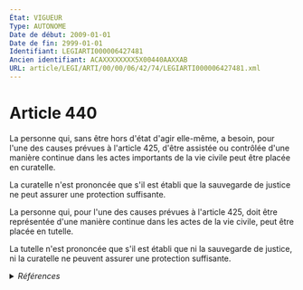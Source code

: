 ```yaml
---
État: VIGUEUR
Type: AUTONOME
Date de début: 2009-01-01
Date de fin: 2999-01-01
Identifiant: LEGIARTI000006427481
Ancien identifiant: ACAXXXXXXXX5X00440AAXXAB
URL: article/LEGI/ARTI/00/00/06/42/74/LEGIARTI000006427481.xml
---
```


<h1>Article 440</h1>

La personne qui, sans être hors d'état d'agir elle-même, a besoin, pour l'une
des causes prévues à l'article 425, d'être assistée ou contrôlée d'une manière
continue dans les actes importants de la vie civile peut être placée en
curatelle.<br />

La curatelle n'est prononcée que s'il est établi que la sauvegarde de justice ne
peut assurer une protection suffisante.<br />

La personne qui, pour l'une des causes prévues à l'article 425, doit être
représentée d'une manière continue dans les actes de la vie civile, peut être
placée en tutelle.<br />

La tutelle n'est prononcée que s'il est établi que ni la sauvegarde de justice,
ni la curatelle ne peuvent assurer une protection suffisante.


<details>
  <summary><em>Références</em></summary>

  <h2>Articles faisant référence à l'article</h2>
  
  <ul>
    <li>
      <a href="https://legal.tricoteuses.fr//redirection/LEGIARTI000006284898?vers=git&vers=legifrance">LOI n° 2007-308 du 5 mars 2007 portant réforme de la protection juridique des majeurs - article 7 ENTIEREMENT_MODIF</a> MODIFICATION cible
    </li>
    <li>
      <a href="https://legal.tricoteuses.fr//redirection/LEGIARTI000006427435?vers=git&vers=legifrance">Code civil - article 425 AUTONOME VIGUEUR, en vigueur depuis le 2009-01-01</a> CITATION cible
    </li>
    <li>
      <a href="https://legal.tricoteuses.fr//redirection/LEGIARTI000006427434?vers=git&vers=legifrance">Code civil - article 425 AUTONOME MODIFIE, en vigueur du 1965-06-15 au 2009-01-01</a> CITATION cible
    </li>
  </ul>
  
  <h2>Références faites par l'article</h2>
  
  <ul>
    <li>
      1995-05-06 CITATION cible <a href="https://legal.tricoteuses.fr//redirection/LEGIARTI000024774470?vers=git&vers=legifrance">Décret n°95-589 du 6 mai 1995 relatif à l'application du décret du 18 avril 1939 fixant le régime des matériels de guerre, armes et munitions - article 5-3 AUTONOME ABROGE, en vigueur du 2011-11-11 au 2013-09-06</a>
    </li>
    <li>
      1995-05-06 CITATION cible <a href="https://legal.tricoteuses.fr//redirection/LEGIARTI000024777306?vers=git&vers=legifrance">Décret n°95-589 du 6 mai 1995 relatif à l'application du décret du 18 avril 1939 fixant le régime des matériels de guerre, armes et munitions - article 71-2 AUTONOME ABROGE, en vigueur du 2011-11-11 au 2013-09-06</a>
    </li>
    <li>
      1995-05-06 CITATION cible <a href="https://legal.tricoteuses.fr//redirection/LEGIARTI000026219616?vers=git&vers=legifrance">Décret n°95-589 du 6 mai 1995 relatif à l'application du décret du 18 avril 1939 fixant le régime des matériels de guerre, armes et munitions - article 9 AUTONOME ABROGE, en vigueur du 2012-07-23 au 2013-09-06</a>
    </li>
    <li>
      2007-03-05 MODIFICATION source <a href="https://legal.tricoteuses.fr//redirection/LEGIARTI000006284898?vers=git&vers=legifrance">LOI n° 2007-308 du 5 mars 2007 portant réforme de la protection juridique des majeurs - article 7 ENTIEREMENT_MODIF</a>
    </li>
    <li>
      2009-04-21 CITATION cible <a href="https://legal.tricoteuses.fr//redirection/LEGIARTI000024777351?vers=git&vers=legifrance">Décret n° 2009-450 du 21 avril 2009 fixant le régime des matériels de guerre, armes et munitions en Polynésie française - article 26 AUTONOME ABROGE, en vigueur du 2011-11-11 au 2015-04-02</a>
    </li>
    <li>
      2009-04-21 CITATION cible <a href="https://legal.tricoteuses.fr//redirection/LEGIARTI000024774720?vers=git&vers=legifrance">Décret n° 2009-450 du 21 avril 2009 fixant le régime des matériels de guerre, armes et munitions en Polynésie française - article 5-3 AUTONOME ABROGE, en vigueur du 2011-11-11 au 2015-04-02</a>
    </li>
    <li>
      2009-04-21 CITATION cible <a href="https://legal.tricoteuses.fr//redirection/LEGIARTI000024777348?vers=git&vers=legifrance">Décret n° 2009-450 du 21 avril 2009 fixant le régime des matériels de guerre, armes et munitions en Polynésie française - article 87 AUTONOME ABROGE, en vigueur du 2011-11-11 au 2015-04-02</a>
    </li>
    <li>
      2009-04-21 CITATION cible <a href="https://legal.tricoteuses.fr//redirection/LEGIARTI000024777388?vers=git&vers=legifrance">Décret n° 2009-451 du 21 avril 2009 fixant le régime des matériels de guerre, armes et munitions en Nouvelle-Calédonie - article 26 AUTONOME ABROGE, en vigueur du 2011-11-11 au 2015-04-02</a>
    </li>
    <li>
      2009-04-21 CITATION cible <a href="https://legal.tricoteuses.fr//redirection/LEGIARTI000024774904?vers=git&vers=legifrance">Décret n° 2009-451 du 21 avril 2009 fixant le régime des matériels de guerre, armes et munitions en Nouvelle-Calédonie - article 5-3 AUTONOME ABROGE, en vigueur du 2011-11-11 au 2015-04-02</a>
    </li>
    <li>
      2009-04-21 CITATION cible <a href="https://legal.tricoteuses.fr//redirection/LEGIARTI000024777385?vers=git&vers=legifrance">Décret n° 2009-451 du 21 avril 2009 fixant le régime des matériels de guerre, armes et munitions en Nouvelle-Calédonie - article 87 AUTONOME ABROGE, en vigueur du 2011-11-11 au 2015-04-02</a>
    </li>
    <li>
      2013-07-30 CITATION cible <a href="https://legal.tricoteuses.fr//redirection/LEGIARTI000029669621?vers=git&vers=legifrance">Décret n° 2013-700 du 30 juillet 2013 portant application de la loi n° 2012-304 du 6 mars 2012 relative à l'établissement d'un contrôle des armes moderne, simplifié et préventif - article 75 AUTONOME ABROGE, en vigueur du 2014-12-01 au 2017-05-11</a>
    </li>
    <li>
      2017-05-09 CITATION cible <a href="https://legal.tricoteuses.fr//redirection/LEGIARTI000034662596?vers=git&vers=legifrance">Décret n° 2017-909 du 9 mai 2017 relatif au contrôle de la circulation des armes et des matériels de guerre - article 11 ENTIEREMENT_MODIF</a>
    </li>
    <li>
      2017-05-09 CITATION cible <a href="https://legal.tricoteuses.fr//redirection/LEGIARTI000034662577?vers=git&vers=legifrance">Décret n° 2017-909 du 9 mai 2017 relatif au contrôle de la circulation des armes et des matériels de guerre - article 5 ENTIEREMENT_MODIF</a>
    </li>
    <li>
      2022-07-19 CITATION cible <a href="https://legal.tricoteuses.fr//redirection/LEGIARTI000046062323?vers=git&vers=legifrance">Décret n° 2022-1014 du 19 juillet 2022 relatif au Registre national des entreprises et portant adaptation d'autres registres d'entreprises - article 4 ENTIEREMENT_MODIF</a>
    </li>
    <li>
      2999-01-01 CITATION source <a href="https://legal.tricoteuses.fr//redirection/LEGIARTI000006427434?vers=git&vers=legifrance">Code civil - article 425 AUTONOME MODIFIE, en vigueur du 1965-06-15 au 2009-01-01</a>
    </li>
    <li>
      2999-01-01 CITATION cible <a href="https://legal.tricoteuses.fr//redirection/LEGIARTI000046073729?vers=git&vers=legifrance">Code de commerce - article R123-248 AUTONOME VIGUEUR, en vigueur depuis le 2023-01-01</a>
    </li>
    <li>
      2999-01-01 CITATION cible <a href="https://legal.tricoteuses.fr//redirection/LEGIARTI000046073690?vers=git&vers=legifrance">Code de commerce - article R123-264 AUTONOME VIGUEUR, en vigueur depuis le 2023-01-01</a>
    </li>
    <li>
      2999-01-01 CITATION cible <a href="https://legal.tricoteuses.fr//redirection/LEGIARTI000047631748?vers=git&vers=legifrance">Code de commerce - article R123-69 AUTONOME VIGUEUR, en vigueur depuis le 2023-06-04</a>
    </li>
    <li>
      2999-01-01 CITATION cible <a href="https://legal.tricoteuses.fr//redirection/LEGIARTI000020055535?vers=git&vers=legifrance">Code de commerce - article R123-46 AUTONOME MODIFIE, en vigueur du 2009-01-01 au 2011-01-01</a>
    </li>
    <li>
      2999-01-01 CITATION cible <a href="https://legal.tricoteuses.fr//redirection/LEGIARTI000034672737?vers=git&vers=legifrance">Code de la défense - article R2332-6 AUTONOME MODIFIE, en vigueur du 2017-05-11 au 2018-08-01</a>
    </li>
    <li>
      2999-01-01 CITATION cible <a href="https://legal.tricoteuses.fr//redirection/LEGIARTI000024316477?vers=git&vers=legifrance">Code de la santé publique - article L3211-8 AUTONOME VIGUEUR, en vigueur depuis le 2011-08-01</a>
    </li>
    <li>
      2999-01-01 CITATION cible <a href="https://legal.tricoteuses.fr//redirection/LEGIARTI000034669132?vers=git&vers=legifrance">Code de la sécurité intérieure - article R313-29 AUTONOME MODIFIE, en vigueur du 2017-05-11 au 2018-08-01</a>
    </li>
    <li>
      CODIFICATION source Loi 1803-03-14
    </li>
  </ul>
</details>
